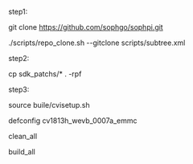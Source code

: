 step1:

git clone https://github.com/sophgo/sophpi.git

./scripts/repo_clone.sh --gitclone scripts/subtree.xml


step2:

cp sdk_patchs/* . -rpf


step3:

source buile/cvisetup.sh

defconfig cv1813h_wevb_0007a_emmc

clean_all

build_all